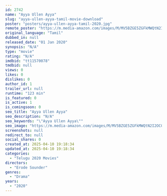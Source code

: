 ```yaml
---
id: 2742
name: "Ayya Ullen Ayya"
slug: "ayya-ullen-ayya-tamil-movie-download"
poster: "posters/ayya-ullen-ayya-tamil-2020.jpg"
remote_poster: "https://m.media-amazon.com/images/M/MV5BZGE5ZGFkMWQtN2I2OC00Zjg5LWEyMjUtZDJkYzZlZmFmZGYzXkEyXkFqcGdeQXVyMTEzNzg0Mjkx._V1_SX300.jpg"
original_language: "Tamil"
dubbed_in: null
released_date: "01 Jan 2020"
synopsis: "N/A"
type: "movie"
rating: "N/A"
imdbid: "tt11570078"
tmdbid: null
views: 0
likes: 0
dislikes: 0
author_id: 1
trailer_url: null
runtime: "123 min"
is_featured: 0
is_active: 1
is_comingsoon: 0
seo_title: "Ayya Ullen Ayya"
seo_description: "N/A"
seo_keywords: "\"Ayya Ullen Ayya\""
seo_image: "https://m.media-amazon.com/images/M/MV5BZGE5ZGFkMWQtN2I2OC00Zjg5LWEyMjUtZDJkYzZlZmFmZGYzXkEyXkFqcGdeQXVyMTEzNzg0Mjkx._V1_SX300.jpg"
screenshots: null
redirect_to: null
social_shares: 0
created_at: 2025-04-10 19:18:34
updated_at: 2025-04-10 19:18:34
categories:
  - "Telugu 2020 Movies"
directors:
  - "Erode Sounder"
genres:
  - "Drama"
years:
  - "2020"
---
```

